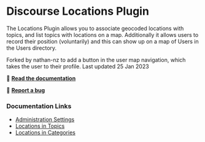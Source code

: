 # Discourse Locations Plugin

The Locations Plugin allows you to associate geocoded locations with topics, and list topics with locations on a map. Additionally it allows users to record their position (voluntarily) and this can show up on a map of Users in the Users directory.

Forked by nathan-nz to add a button in the user map navigation, which takes the user to their profile.
Last updated 25 Jan 2023

:page_facing_up: [**Read the documentation**](https://discourse.pluginmanager.org/c/discourse-locations/documentation)

:bug: **[Report a bug](https://discourse.pluginmanager.org/w/bug-report)**

### Documentation Links

- [Administration Settings](https://discourse.pluginmanager.org/t/administration-settings/298)
- [Locations in Topics](https://discourse.pluginmanager.org/t/locations-in-topics/297)
- [Locations in Categories](https://discourse.pluginmanager.org/t/locations-in-categories/296)
